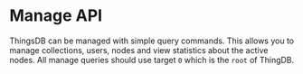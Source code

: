 # Manage API
ThingsDB can be managed with simple query commands. This allows you to manage
collections, users, nodes and view statistics about the active nodes.
All manage queries should use target `0` which is the `root` of ThingDB.




